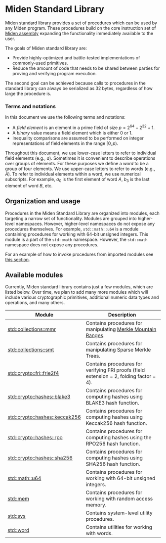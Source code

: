 # Miden Standard Library
Miden standard library provides a set of procedures which can be used by any Miden program. These procedures build on the core instruction set of [Miden assembly](../assembly/main.md) expanding the functionality immediately available to the user.

The goals of Miden standard library are:
* Provide highly-optimized and battle-tested implementations of commonly-used primitives.
* Reduce the amount of code that needs to be shared between parties for proving and verifying program execution.

The second goal can be achieved because calls to procedures in the standard library can always be serialized as 32 bytes, regardless of how large the procedure is.

### Terms and notations
In this document we use the following terms and notations:

- A *field element* is an element in a prime field of size $p = 2^{64} - 2^{32} + 1$.
- A *binary* value means a field element which is either $0$ or $1$.
- Inequality comparisons are assumed to be performed on integer representations of field elements in the range $[0, p)$.

Throughout this document, we use lower-case letters to refer to individual field elements (e.g., $a$). Sometimes it is convenient to describe operations over groups of elements. For these purposes we define a *word* to be a group of four elements. We use upper-case letters to refer to words (e.g., $A$). To refer to individual elements within a word, we use numerical subscripts. For example, $a_0$ is the first element of word $A$, $b_3$ is the last element of word $B$, etc.

## Organization and usage
Procedures in the Miden Standard Library are organized into modules, each targeting a narrow set of functionality. Modules are grouped into higher-level namespaces. However, higher-level namespaces do not expose any procedures themselves. For example, `std::math::u64` is a module containing procedures for working with 64-bit unsigned integers. This module is a part of the `std::math` namespace. However, the `std::math` namespace does not expose any procedures.

For an example of how to invoke procedures from imported modules see [this section](../assembly/code_organization.md#importing-modules).

## Available modules
Currently, Miden standard library contains just a few modules, which are listed below. Over time, we plan to add many more modules which will include various cryptographic primitives, additional numeric data types and operations, and many others.

| Module                                                              | Description                                                                                                                                                      |
|---------------------------------------------------------------------|------------------------------------------------------------------------------------------------------------------------------------------------------------------|
| [std::collections::mmr](./collections.md#merkle-mountain-range)     | Contains procedures for manipulating [Merkle Mountain Ranges](https://github.com/opentimestamps/opentimestamps-server/blob/master/doc/merkle-mountain-range.md). |
| [std::collections::smt](./collections.md#sparse-merkle-tree)        | Contains procedures for manipulating Sparse Merkle Trees.                                                                                                        |
| [std::crypto::fri::frie2f4](./crypto/fri.md#fri-extension-2-fold-4) | Contains procedures for verifying FRI proofs (field extension = 2, folding factor = 4).                                                                          |
| [std::crypto::hashes::blake3](./crypto/hashes.md#blake3)            | Contains procedures for computing hashes using BLAKE3 hash function.                                                                                             |
| [std::crypto::hashes::keccak256](./crypto/hashes.md#keccak256)      | Contains procedures for computing hashes using Keccak256 hash function.                                                                                          |
| [std::crypto::hashes::rpo](./crypto/hashes.md#rpo256)               | Contains procedures for computing hashes using the RPO256 hash function.                                                                                         |
| [std::crypto::hashes::sha256](./crypto/hashes.md#sha256)            | Contains procedures for computing hashes using SHA256 hash function.                                                                                             |
| [std::math::u64](./math/u64.md)                                     | Contains procedures for working with 64-bit unsigned integers.                                                                                                   |
| [std::mem](./mem.md)                                                | Contains procedures for working with random access memory.                                                                                                       |
| [std::sys](./sys.md)                                                | Contains system-level utility procedures.                                                                                                                        |
| [std::word](./word.md)                                              | Contains utilities for working with words.                                                                                                                       |
